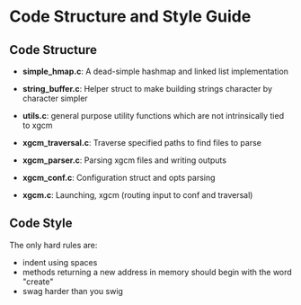 # Code Structure and Style Guide

## Code Structure

- **simple_hmap.c**: A dead-simple hashmap and linked list implementation
- **string_buffer.c**: Helper struct to make building strings character by
	character simpler
- **utils.c**: general purpose utility functions which are
	not intrinsically tied to xgcm

- **xgcm_traversal.c**: Traverse specified paths to find files to parse
- **xgcm_parser.c**: Parsing xgcm files and writing outputs
- **xgcm_conf.c**: Configuration struct and opts parsing
- **xgcm.c**: Launching, xgcm (routing input to conf and traversal)

## Code Style

The only hard rules are:

- indent using spaces
- methods returning a new address in memory should begin with the word "create" 
- swag harder than you swig
